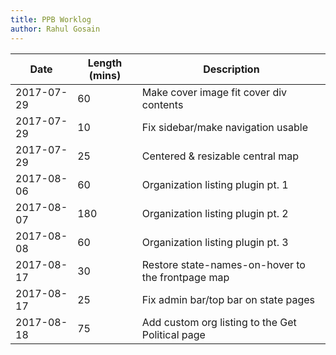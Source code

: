```yaml
---
title: PPB Worklog
author: Rahul Gosain
---
```


| Date       | Length (mins) | Description
|------------|---------------|-------------------------------------------------|
| 2017-07-29 | 60            | Make cover image fit cover div contents
| 2017-07-29 | 10            | Fix sidebar/make navigation usable
| 2017-07-29 | 25            | Centered & resizable central map
| 2017-08-06 | 60            | Organization listing plugin pt. 1
| 2017-08-07 | 180           | Organization listing plugin pt. 2
| 2017-08-08 | 60            | Organization listing plugin pt. 3
| 2017-08-17 | 30            | Restore state-names-on-hover to the frontpage map
| 2017-08-17 | 25            | Fix admin bar/top bar on state pages
| 2017-08-18 | 75            | Add custom org listing to the Get Political page
